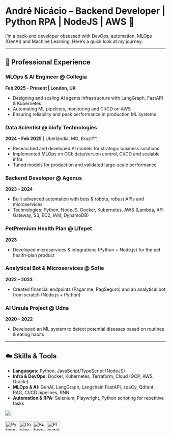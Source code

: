 # André Nicácio – Backend Developer | Python RPA | NodeJS | AWS 🎒

I’m a back-end developer obsessed with DevOps, automation, MLOps (GenAI) and Machine Learning. Here’s a quick look at my journey:

---

## 🚀 Professional Experience

### MLOps & AI Engineer @ Collegia

**Feb 2025 – Present | London, UK**

* Designing and scaling AI agents infrastructure with LangGraph, FastAPI & Kubernetes
* Automating ML pipelines, monitoring and CI/CD on AWS
* Ensuring reliability and peak performance in production ML systems

### Data Scientist @ biofy Technologies

**2024 – Feb 2025** | Uberlândia, MG, Brazil\*\*

* Researched and developed AI models for strategic business solutions
* Implemented MLOps on OCI: data/version control, CI/CD and scalable infra
* Tuned models for production and validated large-scale performance

### Backend Developer @ Agenus

**2023 –  2024**

* Built advanced automation with bots & robots, robust APIs and microservices
* Technologies: Python, NodeJS, Docker, Kubernetes, AWS (Lambda, API Gateway, S3, EC2, IAM, DynamoDB)

### PetPremium Health Plan @ Lifepet

**2023**

* Developed microservices & integrations (Python + Node.js) for the pet health-plan product

### Analytical Bot & Microservices @ Sofie

**2022 – 2023**

* Created financial endpoints (Pagar.me, PagSeguro) and an analytical bot from scratch (Node.js + Python)

### AI Ursula Project @ Udna

**2020 – 2022**

* Developed an ML system to detect potential diseases based on routines & eating habits

---

## ☁️ Skills & Tools

* **Languages:** Python, JavaScript/TypeScript (NodeJS)
* **Infra & DevOps:** Docker, Kubernetes, Terraform, Cloud (GCP, AWS, Oracle)
* **MLOps & AI:** GenAI, LangGraph, Langchain,FastAPI, spaCy, Qdrant, RAG, CI/CD pipelines, RNN
* **Automation & RPA:** Selenium, Playwright, Python scripting for repetitive tasks


<div> 
  <a href="https://www.linkedin.com/in/andr%C3%A9-nic%C3%A1cio-653b7a171/" target="_blank"><img src="https://img.shields.io/badge/-LinkedIn-%230077B5?style=for-the-badge&logo=linkedin&logoColor=white" target="_blank"></a> 
</div>

<div style="display:inline-block"><br>
  <!-- Languages & Core Tools -->
  <img align="center" alt="Python"     height="30" width="40"
       src="https://cdn.jsdelivr.net/gh/devicons/devicon/icons/python/python-original.svg" />
  <!-- DevOps & Infra -->
  <img align="center" alt="Docker"     height="30" width="40"
       src="https://cdn.jsdelivr.net/gh/devicons/devicon/icons/docker/docker-plain.svg" />
  <img align="center" alt="Kubernetes" height="30" width="40"
       src="https://cdn.jsdelivr.net/gh/devicons/devicon/icons/kubernetes/kubernetes-plain.svg" />
  <!-- Automation & RPA -->
  <img align="center" alt="Playwright" height="30" width="40"
       src="https://cdn.jsdelivr.net/gh/devicons/devicon/icons/playwright/playwright-original.svg" />
</div>



